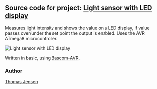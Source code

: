 ## Source code for project: [Light sensor with LED display](https://www.uctrl.net/p/75)

Measures light intensity and shows the value on a LED display, if value passes over/under the set point the output is enabled. Uses the AVR ATmega8 microcontroller.

![Light sensor with LED display](https://files.uctrl.net/github/modules/75.jpeg)

Written in basic, using [Bascom-AVR](http://www.mcselec.com/).

### Author
[Thomas Jensen](https://www.uctrl.net/@hebron)
